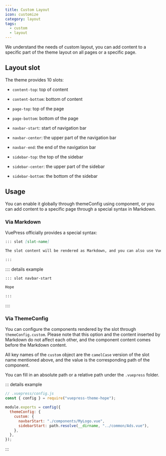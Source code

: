 ```yaml
---
title: Custom Layout
icon: customize
category: layout
tags:
  - custom
  - layout
---
```


We understand the needs of custom layout, you can add content to a specific part of the theme layout on all pages or a specific page.

## Layout slot

The theme provides 10 slots:

- `content-top`: top of content
- `content-bottom`: bottom of content

- `page-top`: top of the page
- `page-bottom`: bottom of the page

- `navbar-start`: start of navigation bar
- `navbar-center`: the upper part of the navigation bar
- `navbar-end`: the end of the navigation bar

- `sidebar-top`: the top of the sidebar
- `sidebar-center`: the upper part of the sidebar
- `sidebar-bottom`: the bottom of the sidebar

## Usage

You can enable it globally through themeConfig using component, or you can add content to a specific page through a special syntax in Markdown.

### Via Markdown

VuePress officially provides a special syntax:

```md
::: slot [slot-name]

The slot content will be rendered as Markdown, and you can also use Vue components.

:::
```

:::: details example

```md
::: slot navbar-start

Hope

:::
```

::::

### Via ThemeConfig

You can configure the components rendered by the slot through `themeConfig.custom`. Please note that this option and the content inserted by Markdown do not affect each other, and the component content comes before the Markdown content.

All key names of the `custom` object are the `camelCase` version of the slot name mentioned above, and the value is the corresponding path of the component.

You can fill in an absolute path or a relative path under the `.vuepress` folder.

::: details example

```js
// .vuepress/config.js
const { config } = require("vuepress-theme-hope");

module.exports = config({
  themeConfig: {
    custom: {
      navbarStart: "./components/MyLogo.vue",
      sidebarStart: path.resolve(__dirname, "../common/Ads.vue"),
    },
  },
});
```

:::
